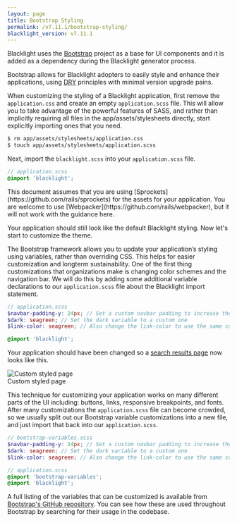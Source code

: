 ```yaml
---
layout: page
title: Bootstrap Styling
permalink: /v7.11.1/bootstrap-styling/
blacklight_version: v7.11.1
---
```


Blacklight uses the [Bootstrap](https://getbootstrap.com/) project as a base for UI components and it is added as a dependency during the Blacklight generator process.

Bootstrap allows for Blacklight adopters to easily style and enhance their applications, using [DRY](https://en.wikipedia.org/wiki/Don%27t_repeat_yourself) principles with minimal version upgrade pains.

When customizing the styling of a Blacklight application, first remove the `application.css` and create an empty `application.scss` file. This will allow you to take advantage of the powerful features of SASS, and rather than implicitly requiring all files in the app/assets/stylesheets directly, start explicitly importing ones that you need.

```sh
$ rm app/assets/stylesheets/application.css
$ touch app/assets/stylesheets/application.scss
```

Next, import the `blacklight.scss` into your `application.scss` file.

```scss
// application.scss
@import 'blacklight';
```

<div class="alert alert-warning">
  This document assumes that you are using [Sprockets](https://github.com/rails/sprockets) for the assets for your application. You are welcome to use [Webpacker](https://github.com/rails/webpacker), but it will not work with the guidance here.
</div>


Your application should still look like the default Blacklight styling. Now let's start to customize the theme.

The Bootstrap framework allows you to update your application’s styling using variables, rather than overriding CSS. This helps for easier customization and longterm sustainability. One of the first thing customizations that organizations make is changing color schemes and the navigation bar. We will do this by adding some additional variable declarations to our `application.scss` file about the Blacklight import statement.

```scss
// application.scss
$navbar-padding-y: 24px; // Set a custom navbar padding to increase the size of the navbar
$dark: seagreen; // Set the dark variable to a custom one
$link-color: seagreen; // Also change the link-color to use the same color

@import 'blacklight';
```

Your application should have been changed so a [search results page](http://127.0.0.1:3000/catalog?search_field=all_fields&q=) now looks like this.


<div class='image-well'>
  <img src='{{ site.baseurl }}/public/images/blacklight7-custom-style.jpg' alt='Custom styled page' />
  <div class='caption'>Custom styled page</div>
</div>

This technique for customizing your application works on many different parts of the UI including: buttons, links, responsive breakpoints, and fonts. After many customizations the `application.scss` file can become crowded, so we usually split out our Bootstrap variable customizations into a new file, and just import that back into our `application.scss`.

```scss
// bootstrap-variables.scss
$navbar-padding-y: 24px; // Set a custom navbar padding to increase the size of the navbar
$dark: seagreen; // Set the dark variable to a custom one
$link-color: seagreen; // Also change the link-color to use the same color
```

```scss
// application.scss
@import 'bootstrap-variables';
@import 'blacklight';
```


A full listing of the variables that can be customized is available from [Bootstrap's GitHub repository](https://github.com/twbs/bootstrap/blob/main/scss/_variables.scss). You can see how these are used throughout Bootstrap by searching for their usage in the codebase.
